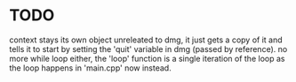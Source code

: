 # TODO

context stays its own object unreleated to dmg, 
it just gets a copy of it and tells it to start by setting the 'quit' variable 
in dmg (passed by reference). no more while loop either,
the 'loop' function is a single iteration of the loop
as the loop happens in 'main.cpp' now instead.